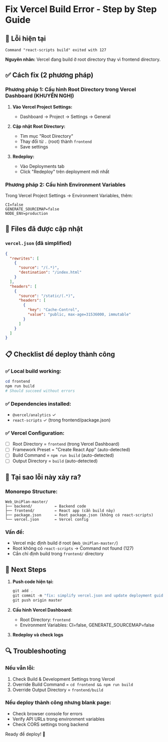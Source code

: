 # Fix Vercel Build Error - Step by Step Guide

## 🚨 Lỗi hiện tại
```
Command "react-scripts build" exited with 127
```

**Nguyên nhân:** Vercel đang build ở root directory thay vì frontend directory.

## ✅ Cách fix (2 phương pháp)

### Phương pháp 1: Cấu hình Root Directory trong Vercel Dashboard (KHUYẾN NGHỊ)

1. **Vào Vercel Project Settings:**
   - Dashboard → Project → Settings → General

2. **Cập nhật Root Directory:**
   - Tìm mục "Root Directory"
   - Thay đổi từ `.` (root) thành `frontend`
   - Save settings

3. **Redeploy:**
   - Vào Deployments tab
   - Click "Redeploy" trên deployment mới nhất

### Phương pháp 2: Cấu hình Environment Variables

Trong Vercel Project Settings → Environment Variables, thêm:
```
CI=false
GENERATE_SOURCEMAP=false
NODE_ENV=production
```

## 🔧 Files đã được cập nhật

### `vercel.json` (đã simplified)
```json
{
  "rewrites": [
    {
      "source": "/(.*)",
      "destination": "/index.html"
    }
  ],
  "headers": [
    {
      "source": "/static/(.*)",
      "headers": [
        {
          "key": "Cache-Control",
          "value": "public, max-age=31536000, immutable"
        }
      ]
    }
  ]
}
```

## 📋 Checklist để deploy thành công

### ✅ Local build working:
```powershell
cd frontend
npm run build
# Should succeed without errors
```

### ✅ Dependencies installed:
- `@vercel/analytics` ✓
- `react-scripts` ✓ (trong frontend/package.json)

### ✅ Vercel Configuration:
- [ ] Root Directory = `frontend` (trong Vercel Dashboard)
- [ ] Framework Preset = "Create React App" (auto-detected)
- [ ] Build Command = `npm run build` (auto-detected)
- [ ] Output Directory = `build` (auto-detected)

## 🎯 Tại sao lỗi này xảy ra?

### Monorepo Structure:
```
Web_UniPlan-master/
├── backend/          ← Backend code
├── frontend/         ← React app (cần build này)
├── package.json      ← Root package.json (không có react-scripts)
└── vercel.json       ← Vercel config
```

### Vấn đề:
- Vercel mặc định build ở root (`Web_UniPlan-master/`)
- Root không có `react-scripts` → Command not found (127)
- Cần chỉ định build trong `frontend/` directory

## 🚀 Next Steps

1. **Push code hiện tại:**
   ```powershell
   git add .
   git commit -m "fix: simplify vercel.json and update deployment guide"
   git push origin master
   ```

2. **Cấu hình Vercel Dashboard:**
   - Root Directory: `frontend`
   - Environment Variables: CI=false, GENERATE_SOURCEMAP=false

3. **Redeploy và check logs**

## 🔍 Troubleshooting

### Nếu vẫn lỗi:
1. Check Build & Development Settings trong Vercel
2. Override Build Command = `cd frontend && npm run build`
3. Override Output Directory = `frontend/build`

### Nếu deploy thành công nhưng blank page:
- Check browser console for errors
- Verify API URLs trong environment variables
- Check CORS settings trong backend

Ready để deploy! 🎉
